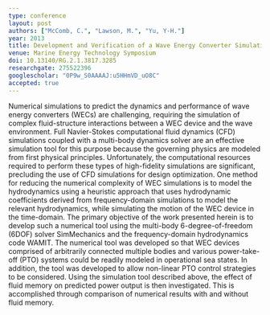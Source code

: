 ```yaml
---
type: conference
layout: post
authors: ["McComb, C.", "Lawson, M.", "Yu, Y-H."]
year: 2013
title: Development and Verification of a Wave Energy Converter Simulation Tool
venue: Marine Energy Technology Symposium
doi: 10.13140/RG.2.1.3817.3285
researchgate: 275522396
googlescholar: "0P9w_S0AAAAJ:u5HHmVD_uO8C"
accepted: true
---
```

Numerical simulations to predict the dynamics and performance of wave energy converters (WECs) are challenging, requiring the simulation of complex fluid-structure interactions between a WEC device and the wave environment. Full Navier-Stokes computational fluid dynamics (CFD) simulations coupled with a multi-body dynamics solver are an effective simulation tool for this purpose because the governing physics are modeled from first physical principles. Unfortunately, the computational resources required to perform these types of high-fidelity simulations are significant, precluding the use of CFD simulations for design optimization. One method for reducing the numerical complexity of WEC simulations is to model the hydrodynamics using a heuristic approach that uses hydrodynamic coefficients derived from frequency-domain simulations to model the relevant hydrodynamics, while simulating the motion of the WEC device in the time-domain. The primary objective of the work presented herein is to develop such a numerical tool using the multi-body 6-degree-of-freedom (6DOF) solver SimMechanics and the frequency-domain hydrodynamics code WAMIT. The numerical tool was developed so that WEC devices comprised of arbitrarily connected multiple bodies and various power-take-off (PTO) systems could be readily modeled in operational sea states. In addition, the tool was developed to allow non-linear PTO control strategies to be considered. Using the simulation tool described above, the effect of fluid memory on predicted power output is then investigated. This is accomplished through comparison of numerical results with and without fluid memory.
